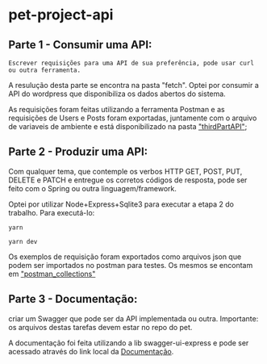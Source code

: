 # pet-project-api
## Parte 1 - Consumir uma API:

`Escrever requisições para uma API de sua preferência, pode usar curl ou outra ferramenta.`

A resulução desta parte se encontra na pasta "fetch". Optei por consumir a API do wordpress que disponibiliza os dados abertos do sistema.

As requisições foram feitas utilizando a ferramenta Postman e as requisições de Users e Posts foram exportadas, juntamente com o arquivo de variaveis de ambiente e está disponibilizado na pasta <a target="_blank" href="https://github.com/tds-2022-2/pet-project-JoaoSalinas/tree/main/src/utils/thirdPartAPI">"thirdPartAPI"</a>;

## Parte 2 - Produzir uma API:
Com qualquer tema, que contemple os verbos HTTP GET, POST, PUT, DELETE e PATCH e entregue os corretos códigos de resposta, pode ser feito com o Spring ou outra linguagem/framework.

Optei por utilizar Node+Express+Sqlite3 para executar a etapa 2 do trabalho. Para executá-lo:

```
yarn

yarn dev
```

Os exemplos de requisição foram exportados como arquivos json que podem ser importados no postman para testes. Os mesmos se encontam em <a target="_blank" href="https://github.com/tds-2022-2/pet-project-JoaoSalinas/tree/main/src/utils/postman_collections">"postman_collections"</a>
## Parte 3 - Documentação:
 criar um Swagger que pode ser da API implementada ou outra. Importante: os arquivos destas tarefas devem estar no repo do pet.

 A documentação foi feita utilizando a lib swagger-ui-express e pode ser acessado através do link local da <a target="_blank" href="http://localhost:3333/api-docs/">Documentação</a>.
